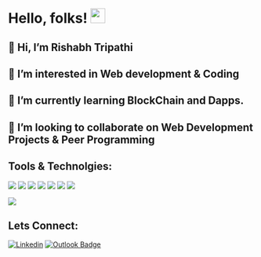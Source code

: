
# Hello, folks! <img src="https://raw.githubusercontent.com/MartinHeinz/MartinHeinz/master/wave.gif" width="30px">
## 👋 Hi, I’m Rishabh Tripathi <br>



## 👀 I’m interested in Web development & Coding <br>
## 🌱 I’m currently learning BlockChain and Dapps. <br>
## 💞️ I’m looking to collaborate on Web Development Projects & Peer Programming <br>
## Tools  & Technolgies:

![](https://img.shields.io/badge/OS-Windows-informational?style=flat&logo=window&logoColor=white&color=2bbc8a)
![](https://img.shields.io/badge/Language-Python-informational?style=flat&logo=Python&logoColor=white&color=2bbc8a)
![](https://img.shields.io/badge/Language-JavaScript-informational?style=flat&logo=JavaScript&logoColor=white&color=2bbc8a)
![](https://img.shields.io/badge/Tools-Django-informational?style=flat&logo=Django&logoColor=white&color=2bbc8a)
![](https://img.shields.io/badge/Tools-PostgreSQL-informational?style=flat&logo=PostgreSQl&logoColor=white&color=2bbc8a)
![](https://img.shields.io/badge/Tools-Pycharm-informational?style=flat&logo=Pycharme&logoColor=white&color=2bbc8a)
![](https://img.shields.io/badge/Tools-VSCode-informational?style=flat&logo=VScode&logoColor=white&color=2bbc8a)

<img align="center" src="https://github-readme-stats.vercel.app/api/top-langs/?username=rishabh2001-py&theme=dark" />




<h2>
Lets Connect:
</h2>

[![Linkedin](https://img.shields.io/badge/-LinkedIn-blue?style=flat&logo=Linkedin&logoColor=white)](www.linkedin.com/in/rishabh-tripathi-4429081a3)
[![Outlook Badge](https://img.shields.io/badge/-rishabhtripathi345@hotmail.com-c14438?style=flat-square&logo=Outlook&logoColor=white&link=mailto:rishabhtripathi345@j@hotmail.com)](mailto:rishabhtripathi345@hotmail.com)

















